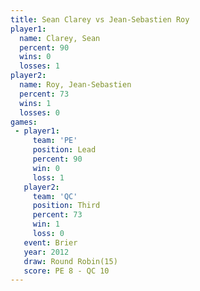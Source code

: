 ```yaml
---
title: Sean Clarey vs Jean-Sebastien Roy
player1:                   
  name: Clarey, Sean       
  percent: 90              
  wins: 0                  
  losses: 1                
player2:                   
  name: Roy, Jean-Sebastien
  percent: 73              
  wins: 1                  
  losses: 0                
games:
 - player1:        
     team: 'PE'    
     position: Lead
     percent: 90   
     win: 0        
     loss: 1       
   player2:         
     team: 'QC'     
     position: Third
     percent: 73    
     win: 1         
     loss: 0        
   event: Brier         
   year: 2012           
   draw: Round Robin(15)
   score: PE 8 - QC 10  
---
```

